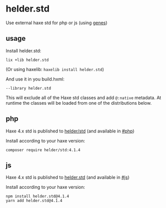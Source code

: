 # helder.std

Use external haxe std for php or js (using [genes](https://github.com/benmerckx/genes))

## usage

Install helder.std:

````
lix +lib helder.std
````

(Or using haxelib: `haxelib install helder.std`)

And use it in you build.hxml:

````
--library helder.std
````

This will exclude all of the Haxe std classes and add `@:native` metadata.
At runtime the classes will be loaded from one of the distributions below.

## php

Haxe 4.x std is published to [helder/std](https://packagist.org/packages/helder/std) (and available in [#php](https://github.com/helder/std/tree/php))

Install according to your haxe version:

````
composer require helder/std:4.1.4
````

## js

Haxe 4.x std is published to [helder.std](https://www.npmjs.com/package/helder.std) (and available in [#js](https://github.com/helder/std/tree/js))

Install according to your haxe version:

````
npm install helder.std@4.1.4
yarn add helder.std@4.1.4
````
